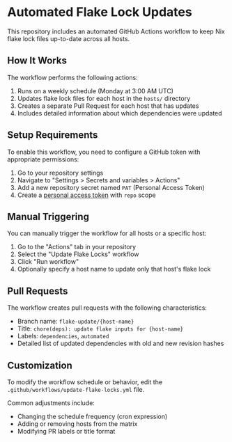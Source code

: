 # Automated Flake Lock Updates

This repository includes an automated GitHub Actions workflow to keep Nix flake lock files up-to-date across all hosts.

## How It Works

The workflow performs the following actions:

1. Runs on a weekly schedule (Monday at 3:00 AM UTC)
2. Updates flake lock files for each host in the `hosts/` directory
3. Creates a separate Pull Request for each host that has updates
4. Includes detailed information about which dependencies were updated

## Setup Requirements

To enable this workflow, you need to configure a GitHub token with appropriate permissions:

1. Go to your repository settings
2. Navigate to "Settings > Secrets and variables > Actions"
3. Add a new repository secret named `PAT` (Personal Access Token)
4. Create a [personal access token](https://github.com/settings/tokens) with `repo` scope

## Manual Triggering

You can manually trigger the workflow for all hosts or a specific host:

1. Go to the "Actions" tab in your repository
2. Select the "Update Flake Locks" workflow
3. Click "Run workflow"
4. Optionally specify a host name to update only that host's flake lock

## Pull Requests

The workflow creates pull requests with the following characteristics:

- Branch name: `flake-update/{host-name}`
- Title: `chore(deps): update flake inputs for {host-name}`
- Labels: `dependencies`, `automated`
- Detailed list of updated dependencies with old and new revision hashes

## Customization

To modify the workflow schedule or behavior, edit the `.github/workflows/update-flake-locks.yml` file.

Common adjustments include:

- Changing the schedule frequency (cron expression)
- Adding or removing hosts from the matrix
- Modifying PR labels or title format 
